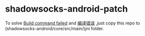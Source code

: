 # shadowsocks-android-patch
To solve [Build command failed](https://github.com/shadowsocks/shadowsocks-android/issues/2188) and [编译错误](https://github.com/shadowsocks/shadowsocks-android/issues/2268) ,just copy this repo to (shadowsocks-android/core/src/main/)jni folder.

